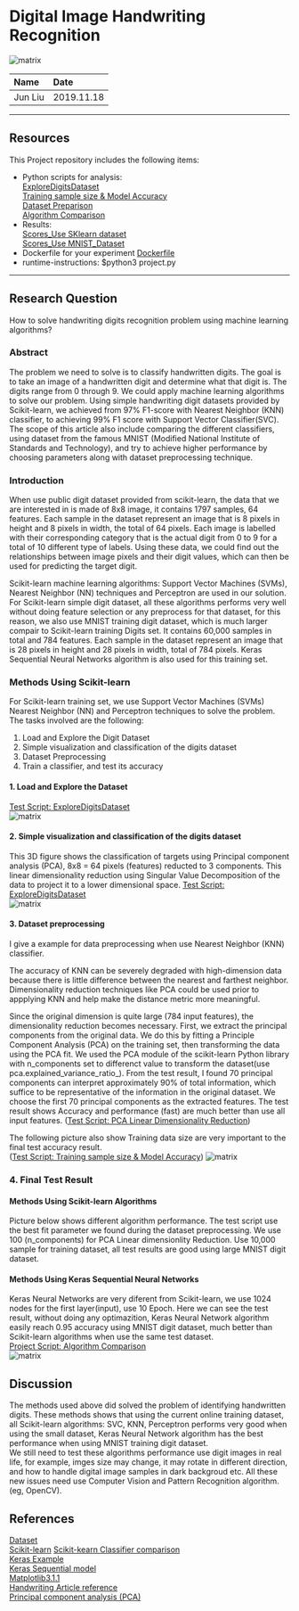 # Digital Image Handwriting Recognition
![matrix](./figures/machinelearning.png)

| Name | Date |
|:-------|:---------------|
|Jun Liu | 2019.11.18|

-----

## Resources
This Project repository includes the following items:

- Python scripts for analysis:  
 [ExploreDigitsDataset](https://github.com/jasonliu2050/project/blob/master/ExploreDigitsDataset.py)  
 [Training sample size & Model Accuracy](https://github.com/jasonliu2050/project/blob/master/TrainingSize_Accuracy.py)  
 [Dataset Preparison](https://github.com/jasonliu2050/project/blob/master/PCA_Linear_dimensionality_reduction.py)  
 [Algorithm Comparison](https://github.com/jasonliu2050/project/blob/master/project.py)  
- Results:  
 [Scores_Use SKlearn dataset](https://github.com/jasonliu2050/project/blob/master/figures/Scores.png)  
 [Scores_Use MNIST_Dataset](https://github.com/jasonliu2050/project/blob/master/figures/FinalScores_MNIST_Dataset.png)
- Dockerfile for your experiment
  [Dockerfile](./Dockerfile)  
- runtime-instructions:
  $python3 project.py
-----

## Research Question

How to solve handwriting digits recognition problem using machine learning algorithms?
 
### Abstract
The problem we need to solve is to classify handwritten digits. The goal is to take an image of a handwritten digit and determine what that digit is. The digits range from 0 through 9. We could apply machine learning algorithms to solve our problem. Using simple handwriting digit datasets provided by Scikit-learn, we achieved from 97% F1-score with Nearest Neighbor (KNN) classifier, to achieving 99% F1 score with Support Vector Classifier(SVC). The scope of this article also include comparing the different classifiers, using dataset from the famous MNIST (Modified National Institute of Standards and Technology), and try to achieve higher performance by choosing parameters along with dataset preprocessing technique.
### Introduction
When use public digit dataset provided from scikit-learn, the data that we are interested in is made of 8x8 image, it contains 1797 samples, 64 features. Each sample in the dataset represent an image that is 8 pixels in height and 8 pixels in width, the total of 64 pixels. Each image is labelled with their corresponding category that is the actual digit from 0 to 9 for a total of 10 different type of labels. Using these data, we could find out the relationships between image pixels and their digit values, which can then be used for predicting the target digit. 

Scikit-learn machine learning algorithms: Support Vector Machines (SVMs), Nearest Neighbor (NN) techniques and Perceptron are used in our solution. For Scikit-learn simple digit dataset, all these algorithms performs very well without doing feature selection or any preprocess for that dataset, for this reason, we also use MNIST training digit dataset, which is much larger compair to Scikit-learn training Digits set. It contains 60,000 samples in total and 784 features. Each sample in the dataset represent an image that is 28 pixels in height and 28 pixels in width, total of 784 pixels. Keras Sequential Neural Networks algorithm is also used for this training set. 

### Methods Using Scikit-learn
For Scikit-learn training set, we use Support Vector Machines (SVMs) Nearest Neighbor (NN) and Perceptron techniques to solve the problem. The tasks involved are the following:

1. Load and Explore the Digit Dataset
2. Simple visualization and classification of the digits dataset
3. Dataset Preprocessing 
4. Train a classifier, and test its accuracy

#### 1. Load and Explore the Dataset
[Test Script: ExploreDigitsDataset](https://github.com/jasonliu2050/project/blob/master/ExploreDigitsDataset.py)  
![matrix](./figures/ExploreDataset.png)


#### 2. Simple visualization and classification of the digits dataset
This 3D figure shows the classification of targets using Principal component analysis (PCA), 8x8 = 64 pixels (features) reducted to 3 components. This linear dimensionality reduction using Singular Value Decomposition of the data to project it to a lower dimensional space.
[Test Script: ExploreDigitsDataset](https://github.com/jasonliu2050/project/blob/master/ExploreDigitsDataset.py)  
![matrix](./figures/PrincipalComponentAnalysis.png)

#### 3. Dataset preprocessing
I give a example for data preprocessing when use Nearest Neighbor (KNN) classifier.

The accuracy of KNN can be severely degraded with high-dimension data because there is little difference between the nearest and farthest neighbor. Dimensionality reduction techniques like PCA could be used prior to appplying KNN and help make the distance metric more meaningful.

Since the original dimension is quite large (784 input features), the dimensionality reduction becomes necessary. First, we extract the principal components from the original data. We do this by fitting a Principle Component Analysis (PCA) on the training set, then transforming the data using the PCA fit. We used the PCA module of the scikit-learn Python library with n_components set to differenct value to transform the dataset(use pca.explained_variance_ratio_). From the test result, I found 70 principal components can interpret approximately 90% of total information, which suffice to be representative of the information in the original dataset. We choose the first 70 principal components as the extracted features. The test result shows Accuracy and performance (fast) are much better than use all input features. ([Test Script: PCA Linear Dimensionality Reduction](https://github.com/jasonliu2050/project/blob/master/PCA_Linear_dimensionality_reduction.py))  

The following picture also show Training data size are very important to the final test accuracy result.  
([Test Script: Training sample size & Model Accuracy](https://github.com/jasonliu2050/project/blob/master/TrainingSize_Accuracy.py)) 
![matrix](./figures/PrincipalComponentAnalysis_variance.png)

### 4. Final Test Result
#### Methods Using Scikit-learn Algorithms
Picture below shows different algorithm performance. The test script use the best fit parameter we found during the dataset preprocessing. We use 100 (n_components) for PCA Linear dimensionlity Reduction. Use 10,000 sample for training dataset, all test results are good using large MNIST digit dataset.  
#### Methods Using Keras Sequential Neural Networks
Keras Neural Networks are very diferent from Scikit-learn, we use 1024 nodes for the first layer(input), use 10 Epoch. Here we can see the test result, without doing any optimazition, Keras Neural Network algorithm easily reach 0.95 accuracy using MNIST digit dataset, much better than Scikit-learn algorithms when use the same test dataset.  
[Project Script: Algorithm Comparison](https://github.com/jasonliu2050/project/blob/master/project.py)  
![matrix](./figures/Comparation.png)

## Discussion
The methods used above did solved the problem of identifying handwritten digits. These methods shows that using the current online training dataset, all  Scikit-learn algorithms: SVC, KNN, Perceptron performs very good when using the small dataset, Keras Neural Network algorithm has the best performance when using MNIST training digit dataset.  
We still need to test these algorithms performance use digit images in real life, for example, imges size may change, it may rotate in different direction, and how to handle digital image samples in dark backgroud etc. All these new issues need use Computer Vision and Pattern Recognition algorithm.(eg, OpenCV).   

## References
[Dataset](https://scikit-learn.org/stable/modules/generated/sklearn.datasets.load_digits.html#sklearn.datasets.load_digits)  
[Scikit-learn](https://scikit-learn.org/stable/whats_new.html#version-0-21-3) 
[Scikit-kearn Classifier comparison](https://scikit-learn.org/stable/auto_examples/classification/plot_classifier_comparison.html)  
[Keras Example](https://medium.com/tebs-lab/how-to-classify-mnist-digits-with-different-neural-network-architectures-39c75a0f03e3)  
[Keras Sequential model](https://keras.io/models/sequential/)  
[Matplotlib3.1.1](https://matplotlib.org/3.1.1/users/whats_new.html)  
[Handwriting Article reference](https://medium.com/the-andela-way/applying-machine-learning-to-recognize-handwritten-characters-babcd4b8d705)   
[Principal component analysis (PCA)](https://scikit-learn.org/stable/modules/generated/sklearn.decomposition.PCA.html)
